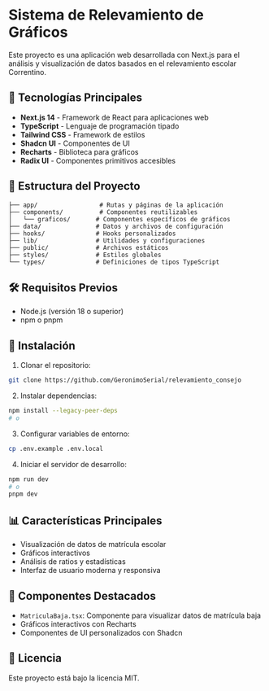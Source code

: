 # Sistema de Relevamiento de Gráficos

Este proyecto es una aplicación web desarrollada con Next.js para el análisis y visualización de datos basados en el relevamiento escolar Correntino.

## 🚀 Tecnologías Principales

- **Next.js 14** - Framework de React para aplicaciones web
- **TypeScript** - Lenguaje de programación tipado
- **Tailwind CSS** - Framework de estilos
- **Shadcn UI** - Componentes de UI
- **Recharts** - Biblioteca para gráficos
- **Radix UI** - Componentes primitivos accesibles

## 📁 Estructura del Proyecto

```
├── app/                 # Rutas y páginas de la aplicación
├── components/          # Componentes reutilizables
│   └── graficos/       # Componentes específicos de gráficos
├── data/               # Datos y archivos de configuración
├── hooks/              # Hooks personalizados
├── lib/                # Utilidades y configuraciones
├── public/             # Archivos estáticos
├── styles/             # Estilos globales
└── types/              # Definiciones de tipos TypeScript
```

## 🛠️ Requisitos Previos

- Node.js (versión 18 o superior)
- npm o pnpm

## 🔧 Instalación

1. Clonar el repositorio:
```bash
git clone https://github.com/GeronimoSerial/relevamiento_consejo
```

2. Instalar dependencias:
```bash
npm install --legacy-peer-deps
# o
```

3. Configurar variables de entorno:
```bash
cp .env.example .env.local
```

4. Iniciar el servidor de desarrollo:
```bash
npm run dev
# o
pnpm dev
```

## 📊 Características Principales

- Visualización de datos de matrícula escolar
- Gráficos interactivos
- Análisis de ratios y estadísticas
- Interfaz de usuario moderna y responsiva

## 🎨 Componentes Destacados

- `MatriculaBaja.tsx`: Componente para visualizar datos de matrícula baja
- Gráficos interactivos con Recharts
- Componentes de UI personalizados con Shadcn

## 📝 Licencia

Este proyecto está bajo la licencia MIT.

